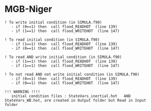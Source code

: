 # MGB-Niger

    ! To write initial condition (in SIMULA.f90) 
       - if (0==1) then  call flood_READHOT  (line 139)
       - if (1==1) then  call flood_WRITEHOT  (line 147)
    
    ! To read initial condition (in SIMULA.f90)
       - if (1==1) then  call flood_READHOT  (line 139)
       - if (0==1) then  call flood_WRITEHOT  (line 147)
    
    ! To read AND write initial condition (in SIMULA.f90)
       - if (1==1) then  call flood_READHOT  (line 139)
       - if (1==1) then  call flood_WRITEHOT  (line 147)
    
    ! To not read AND not write initial condition (in SIMULA.f90)
       - if (0==1) then  call flood_READHOT  (line 139)
       - if (0==1) then  call flood_WRITEHOT  (line 147)
       
    !!! WARNING !!!!
       initial condition files : StateVars_inertial.hot   AND   StateVars_WB.hot, are created in Output folder but Read in Input folder
      
		


